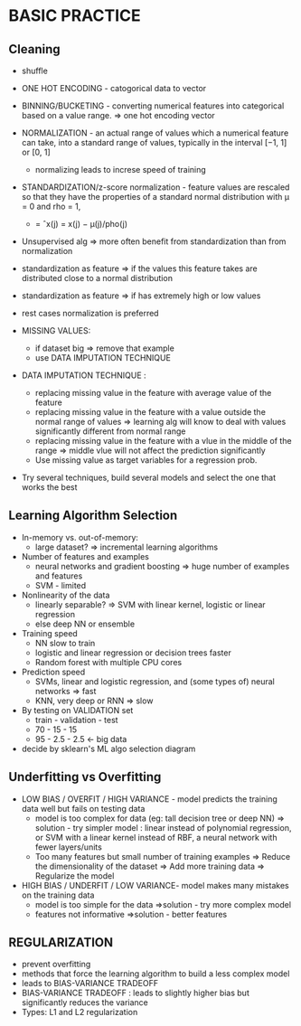 # BASIC PRACTICE

## Cleaning

- shuffle
- ONE HOT ENCODING - catogorical data to vector
- BINNING/BUCKETING - converting numerical features into categorical based on a value range. => one hot encoding vector
- NORMALIZATION - an actual range of values which a numerical feature can take, into a standard range of values, typically in the interval [−1, 1] or [0, 1]
	- normalizing leads to increse speed of training
- STANDARDIZATION/z-score normalization - feature values are rescaled so that they have the properties of a standard normal distribution with μ = 0 and rho = 1,
	- = ˆx(j) = x(j) − μ(j)/pho(j)

- Unsupervised alg => more often benefit from standardization than from normalization  
- standardization as feature => if the values this feature takes are distributed close to a normal distribution 
- standardization as feature => if has extremely high or low values
- rest cases normalization is preferred

- MISSING VALUES:
	- if dataset big => remove that example
	- use DATA IMPUTATION TECHNIQUE
- DATA IMPUTATION TECHNIQUE :
	- replacing missing value in the feature with average value of the feature
	- replacing missing value in the feature with a value outside the normal range of values => learning alg will know to deal with values significantly different from normal range
	- replacing missing value in the feature with a vlue in the middle of the range => middle vlue will not affect the prediction significantly
	- Use missing value as target variables for a regression prob.
- Try several techniques, build several models and select the one that works the best

## Learning Algorithm Selection

- In-memory vs. out-of-memory:
	- large dataset? => incremental learning algorithms
- Number of features and examples
	- neural networks and gradient boosting => huge number of examples and features
	- SVM - limited
- Nonlinearity of the data
	- linearly separable? => SVM with linear kernel, logistic or linear regression
	- else deep NN or ensemble
- Training speed
	- NN slow to train
	- logistic and linear regression or decision trees faster
	- Random forest with multiple CPU cores
- Prediction speed
	- SVMs, linear and logistic regression, and (some types of) neural networks => fast
	- KNN, very deep or RNN => slow
- By testing on VALIDATION set
	- train - validation - test
	- 70 - 15 - 15
	- 95 - 2.5 - 2.5 <- big data
- decide by sklearn's ML algo selection diagram


## Underfitting vs Overfitting

- LOW BIAS / OVERFIT / HIGH VARIANCE - model predicts the training data well but fails on testing data
	- model is too complex for data (eg: tall decision tree or deep NN) => solution - try simpler model : linear instead of polynomial regression, or SVM with a linear kernel instead of RBF, a neural network with fewer layers/units
	- Too many features but small number of training examples => Reduce the dimensionality of the dataset
															  => Add more training data
															  => Regularize the model
- HIGH BIAS / UNDERFIT / LOW VARIANCE- model makes many mistakes on the training data
	- model is too simple for the data =>solution - try more complex model
	- features not informative =>solution - better features

## REGULARIZATION

- prevent overfitting
- methods that force the learning algorithm to build a less complex model
- leads to BIAS-VARIANCE TRADEOFF
- BIAS-VARIANCE TRADEOFF : leads to slightly higher bias but significantly reduces the variance
- Types: L1 and L2 regularization